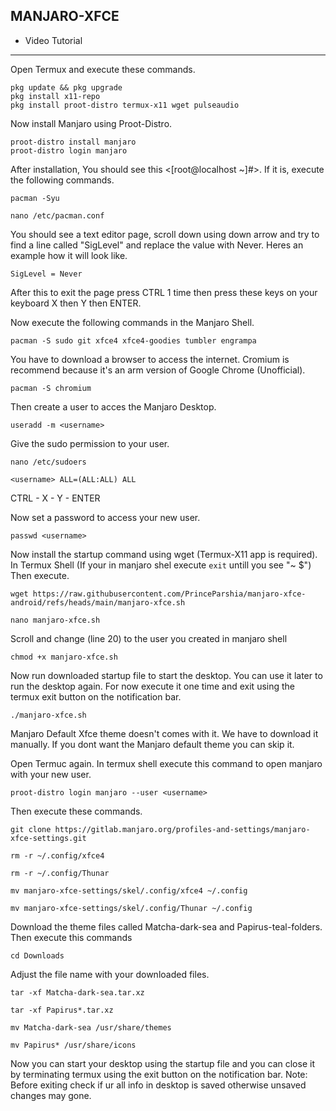 ## MANJARO-XFCE
* Video Tutorial
---
Open Termux and execute these commands.
```
pkg update && pkg upgrade
pkg install x11-repo
pkg install proot-distro termux-x11 wget pulseaudio
```
Now install Manjaro using Proot-Distro.
```
proot-distro install manjaro
proot-distro login manjaro
```
After installation, You should see this <[root@localhost ~]#>. If it is, execute the following commands.
```
pacman -Syu
```
```
nano /etc/pacman.conf
```
You should see a text editor page, scroll down using down arrow and try to find a line called "SigLevel" and replace the value with Never. Heres an example how it will look like.
```
SigLevel = Never
```
After this to exit the page press CTRL 1 time then press these keys on your keyboard X then Y then ENTER.

Now execute the following commands in the Manjaro Shell.
```
pacman -S sudo git xfce4 xfce4-goodies tumbler engrampa
```
You have to download a browser to access the internet. Cromium is recommend because it's an arm version of Google Chrome (Unofficial).
```
pacman -S chromium
```
Then create a user to acces the Manjaro Desktop.
```
useradd -m <username>
```
Give the sudo permission to your user.
```
nano /etc/sudoers
```
```
<username> ALL=(ALL:ALL) ALL
```
CTRL - X - Y - ENTER

Now set a password to access your new user.
```
passwd <username>
```
Now install the startup command using wget (Termux-X11 app is required). In Termux Shell (If your in manjaro shel execute ```exit``` untill you see "~ $") Then execute.
```
wget https://raw.githubusercontent.com/PrinceParshia/manjaro-xfce-android/refs/heads/main/manjaro-xfce.sh
```
```
nano manjaro-xfce.sh
```
Scroll and change <username> (line 20) to the user you created in manjaro shell
```
chmod +x manjaro-xfce.sh
```
Now run downloaded startup file to start the desktop. You can use it later to run the desktop again. For now execute it one time and exit using the termux exit button on the notification bar.
```
./manjaro-xfce.sh
```
Manjaro Default Xfce theme doesn't comes with it. We have to download it manually. If you dont want the Manjaro default theme you can skip it.

Open Termuc again. In termux shell execute this command to open manjaro with your new user.
```
proot-distro login manjaro --user <username>
```
Then execute these commands.
```
git clone https://gitlab.manjaro.org/profiles-and-settings/manjaro-xfce-settings.git
```
```
rm -r ~/.config/xfce4
```
```
rm -r ~/.config/Thunar
```
```
mv manjaro-xfce-settings/skel/.config/xfce4 ~/.config
```
```
mv manjaro-xfce-settings/skel/.config/Thunar ~/.config
```
Download the theme files called Matcha-dark-sea and Papirus-teal-folders.
Then execute this commands 
```
cd Downloads
```
Adjust the file name with your downloaded files.
```
tar -xf Matcha-dark-sea.tar.xz
```
```
tar -xf Papirus*.tar.xz
```
```
mv Matcha-dark-sea /usr/share/themes
```
```
mv Papirus* /usr/share/icons
```

Now you can start your desktop using the startup file and you can close it by terminating termux using the exit button on the notification bar. 
Note: Before exiting check if ur all info in desktop is saved otherwise unsaved changes may gone.

